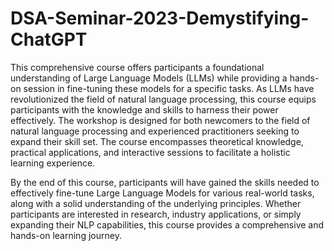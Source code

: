 # DSA-Seminar-2023-Demystifying-ChatGPT

This comprehensive course offers participants a foundational understanding of Large Language Models (LLMs) while providing a hands-on session in fine-tuning these models for a specific tasks. As LLMs have revolutionized the field of natural language processing, this course equips participants with the knowledge and skills to harness their power effectively. The workshop is designed for both newcomers to the field of natural language processing and experienced practitioners seeking to expand their skill set. The course encompasses theoretical knowledge, practical applications, and interactive sessions to facilitate a holistic learning experience.

By the end of this course, participants will have gained the skills needed to effectively fine-tune Large Language Models for various real-world tasks, along with a solid understanding of the underlying principles. Whether participants are interested in research, industry applications, or simply expanding their NLP capabilities, this course provides a comprehensive and hands-on learning journey.